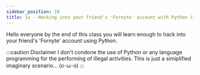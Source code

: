 ```yaml
---
sidebar_position: 10
title: 1x - Hacking into your friend's 'Fornyte' account with Python (¬‿¬ )
---
```


Hello everyone by the end of this class you will learn enough to hack into your
friend's 'Fornyte' account using Python.

:::caution Disclaimer
I don't condone the use of Python or any language programming for the performing
of illegal activities. This is just a simiplified imaginary scenario... (o･ω･o)
:::



